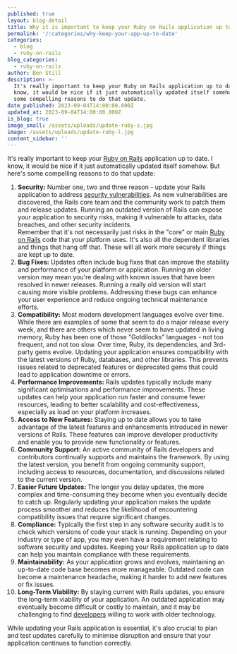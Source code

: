 ```yaml
---
published: true
layout: blog-detail
title: Why it is important to keep your Ruby on Rails application up to date
permalink: '/:categories/why-keep-your-app-up-to-date'
categories:
  - blog
  - ruby-on-rails
blog_categories:
  - ruby-on-rails
author: Ben Still
description: >-
  It's really important to keep your Ruby on Rails application up to date. I
  know, it would be nice if it just automatically updated itself somehow. Here's
  some compelling reasons to do that update.
date_published: 2023-09-04T14:00:00.000Z
updated_at: 2023-09-04T14:00:00.000Z
is_blog: true
image_small: /assets/uploads/update-ruby-s.jpg
image: /assets/uploads/update-ruby-l.jpg
content_sidebar: ''
---
```


It's really important to keep your [Ruby on Rails](https://redant.com.au/blog/ruby-on-rails/ruby-on-rails-for-your-web-development) application up to date. I know, it would be nice if it just automatically updated itself somehow. But here's some compelling reasons to do that update:

1. **Security:**
   Number one, two and three reason -  update your Rails application to address [security vulnerabilities](https://redant.com.au/blog/cyber-security/). As new vulnerabilities are discovered, the Rails core team and the community work to patch them and release updates. Running an outdated version of Rails can expose your application to security risks, making it vulnerable to attacks, data breaches, and other security incidents.\
   Remember that it's not necessarily just risks in the "core" or main [Ruby on Rails](https://redant.com.au/blog/ruby-on-rails/why-we-use-ruby-on-rails/) code that your platform uses. It's also all the dependent libraries and things that hang off that. These will all work more securely if things are kept up to date.
2. **Bug Fixes:**
   Updates often include bug fixes that can improve the stability and performance of your platform or application. Running an older version may mean you're dealing with known issues that have been resolved in newer releases. Running a really old version will start causing more visible problems. Addressing these bugs can enhance your user experience and reduce ongoing technical maintenance efforts.
3. **Compatibility:**
   Most modern development languages evolve over time. While there are examples of some that seem to do a major release every week, and there are others which never seem to have updated in living memory, Ruby has been one of those "Goldilocks" languages - not too frequent, and not too slow. Over time,  Ruby, its dependencies, and 3rd-party gems evolve. Updating your application ensures compatibility with the latest versions of Ruby, databases, and other libraries. This prevents issues related to deprecated features or deprecated gems that could lead to application downtime or errors.
4. **Performance Improvements:**
   Rails updates typically include many significant optimisations and performance improvements. These updates can help your application run faster and consume fewer resources, leading to better scalability and cost-effectiveness, especially as load on your platform increases.
5. **Access to New Features:**
   Staying up to date allows you to take advantage of the latest features and enhancements introduced in newer versions of Rails. These features can improve developer productivity and enable you to provide new functionality or features.
6. **Community Support:**
   An active community of Rails developers and contributors continually supports and maintains the framework. By using the latest version, you benefit from ongoing community support, including access to resources, documentation, and discussions related to the current version.
7. **Easier Future Updates:**
   The longer you delay updates, the more complex and time-consuming they become when you eventually decide to catch up. Regularly updating your application makes the update process smoother and reduces the likelihood of encountering compatibility issues that require significant changes.
8. **Compliance:**
   Typically the first step in any software security audit is to check which versions of code your stack is running. Depending on your industry or type of app, you may even have a requirement relating to software security and updates. Keeping your Rails application up to date can help you maintain compliance with these requirements.
9. **Maintainability:**
   As your application grows and evolves, maintaining an up-to-date code base becomes more manageable. Outdated code can become a maintenance headache, making it harder to add new features or fix issues.
10. **Long-Term Viability:**
    By staying current with Rails updates, you ensure the long-term viability of your application. An outdated application may eventually become difficult or costly to maintain, and it may be challenging to find [developers](https://redant.com.au/blog/ruby-on-rails/what-is-a-ruby-developer) willing to work with older technology.

While updating your Rails application is essential, it's also crucial to plan and test updates carefully to minimise disruption and ensure that your application continues to function correctly.
